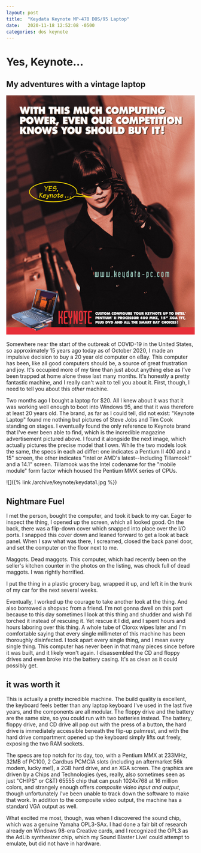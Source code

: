 ```yaml
---
layout: post
title:  "Keydata Keynote MP-478 DOS/95 Laptop"
date:   2020-11-18 12:52:08 -0500
categories: dos keynote
---
```

# Yes, Keynote...

## My adventures with a vintage laptop

![Keydata Keynote advertisement from 1997 featuring a woman in all black leather and sunglasses speaking on a cell phone saying "YES, Keynote..." in a text bubble. Text on the page reads "With this much computing power, even our competition knows you should buy it! Custom Configure your Keynote up to Intel Pentium II Processor 400MHZ, 15" XGA TFT, Plus DVD and all the smart bay choices!"](/archive/keynote/yesnote-530w.jpg)

Somewhere near the start of the outbreak of COVID-19 in the United States, so approximately 15 years ago today as of October 2020, I made an impulsive decision to buy a 20 year old computer on eBay. This computer has been, like all good computers should be, a source of great frustration and joy. It's occupied more of my time than just about anything else as I've been trapped at home alone these last many months. It's honestly a pretty fantastic machine, and I really can't wait to tell you about it. First, though, I need to tell you about this *other* machine. 

Two months ago I bought a laptop for $20. All I knew about it was that it was working well enough to boot into Windows 95, and that it was therefore at least 20 years old. The brand, as far as I could tell, did not exist: "Keynote Laptop" found me nothing but pictures of Steve Jobs and Tim Cook standing on stages. I eventually found the only reference to Keynote brand that I've ever been able to find, which is the incredible magazine advertisement pictured above. I found it alongside the next image, which actually pictures the precise model that I own. While the two models look the same, the specs in each ad differ: one indicates a Pentium II 400 and a 15" screen, the other indicates "Intel or AMD's latest--Including Tillamook!" and a 14.1" screen. Tillamook was the Intel codename for the "mobile module" form factor which housed the Pentium MMX series of CPUs. 

![]({% link /archive/keynote/keydata1.jpg %})

## Nightmare Fuel

I met the person, bought the computer, and took it back to my car. Eager to inspect the thing, I opened up the screen, which all looked good. On the back, there was a flip-down cover which snapped into place over the I/O ports. I snapped this cover down and leaned forward to get a look at back panel. When I saw what was there, I screamed, closed the back panel door, and set the computer on the floor next to me. 

Maggots. Dead maggots. This computer, which had recently been on the seller's kitchen counter in the photos on the listing, was chock full of dead maggots. I was rightly horrified. 

I put the thing in a plastic grocery bag, wrapped it up, and left it in the trunk of my car for the next several weeks. 

Eventually, I worked up the courage to take another look at the thing. And also borrowed a shopvac from a friend. I'm not gonna dwell on this part because to this day sometimes I look at this thing and shudder and wish I'd torched it instead of rescuing it. Yet rescue it I did, and I spent hours and hours laboring over this thing. A whole tube of Clorox wipes later and I'm comfortable saying that every single millimeter of this machine has been thoroughly disinfected. I took apart every single thing, and I mean every single thing. This computer has never been in that many pieces since before it was built, and it likely won't again. I disassembled the CD and floppy drives and even broke into the battery casing. It's as clean as it could possibly get. 

## it was worth it

This is actually a pretty incredible machine. The build quality is excellent, the keyboard feels better than any laptop keyboard I've used in the last five years, and the components are all modular. The floppy drive and the battery are the same size, so you could run with two batteries instead. The battery, floppy drive, and CD drive all pop out with the press of a button, the hard drive is immediately accessible beneath the flip-up palmrest, and with the hard drive compartment opened up the keyboard simply lifts out freely, exposing the two RAM sockets. 

The specs are top notch for its day, too, with a Pentium MMX at 233MHz, 32MB of PC100, 2 Cardbus PCMCIA slots (including an aftermarket 56k modem, lucky me!), a 2GB hard drive, and an XGA screen. The graphics are driven by a Chips and Technologies (yes, really, also sometimes seen as just "CHIPS" or C&T) 65555 chip that can push 1024x768 at 16 million colors, and strangely enough offers *composite video input and output*, though unfortunately I've been unable to track down the software to make that work. In addition to the composite video output, the machine has a standard VGA output as well. 

What excited me most, though, was when I discovered the sound chip, which was a genuine Yamaha OPL3-SAx. I had done a fair bit of research already on Windows 98-era Creative cards, and I recognized the OPL3 as the AdLib synthesizer chip, which my Sound Blaster Live! could attempt to emulate, but did not have in hardware.

